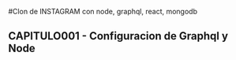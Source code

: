 #Clon de INSTAGRAM con node, graphql, react, mongodb

## CAPITULO001 - Configuracion de Graphql y Node
